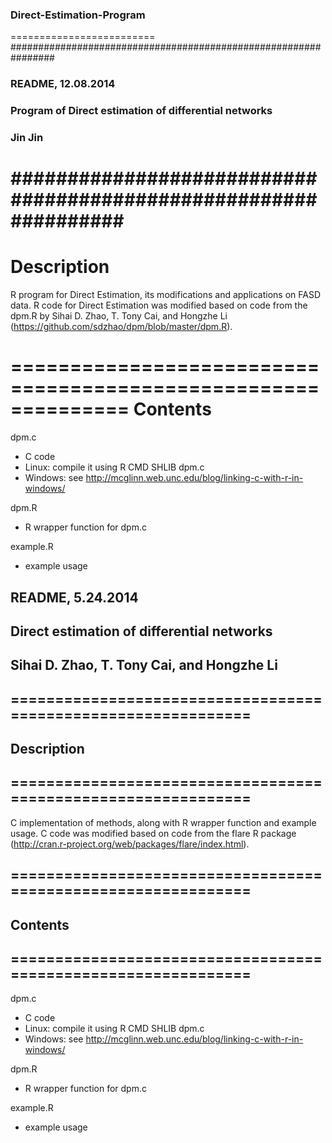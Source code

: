 ### Direct-Estimation-Program
=========================
################################################################
### README, 12.08.2014
### Program of Direct estimation of differential networks
### Jin Jin
################################################################
==============================================================
Description
==============================================================
R program for Direct Estimation, its modifications and applications on FASD data. R code for Direct Estimation was modified based on code from the dpm.R by Sihai D. Zhao, T. Tony Cai, and Hongzhe Li (https://github.com/sdzhao/dpm/blob/master/dpm.R).

==============================================================
Contents
==============================================================
dpm.c
- C code
- Linux: compile it using R CMD SHLIB dpm.c
- Windows: see http://mcglinn.web.unc.edu/blog/linking-c-with-r-in-windows/

dpm.R
- R wrapper function for dpm.c

example.R
- example usage



## ##############################################################
## README, 5.24.2014
## Direct estimation of differential networks
## Sihai D. Zhao, T. Tony Cai, and Hongzhe Li
## ##############################################################
## ==============================================================
## Description
## ==============================================================
C implementation of methods, along with R wrapper function and example usage. C code was modified based on code from the flare R package (http://cran.r-project.org/web/packages/flare/index.html).

## ==============================================================
## Contents
## ==============================================================
dpm.c
- C code
- Linux: compile it using R CMD SHLIB dpm.c
- Windows: see http://mcglinn.web.unc.edu/blog/linking-c-with-r-in-windows/

dpm.R
- R wrapper function for dpm.c

example.R
- example usage
